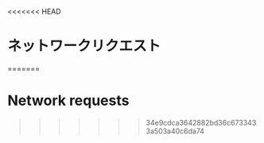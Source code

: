 
<<<<<<< HEAD
# ネットワークリクエスト
=======
# Network requests
>>>>>>> 34e9cdca3642882bd36c6733433a503a40c6da74
